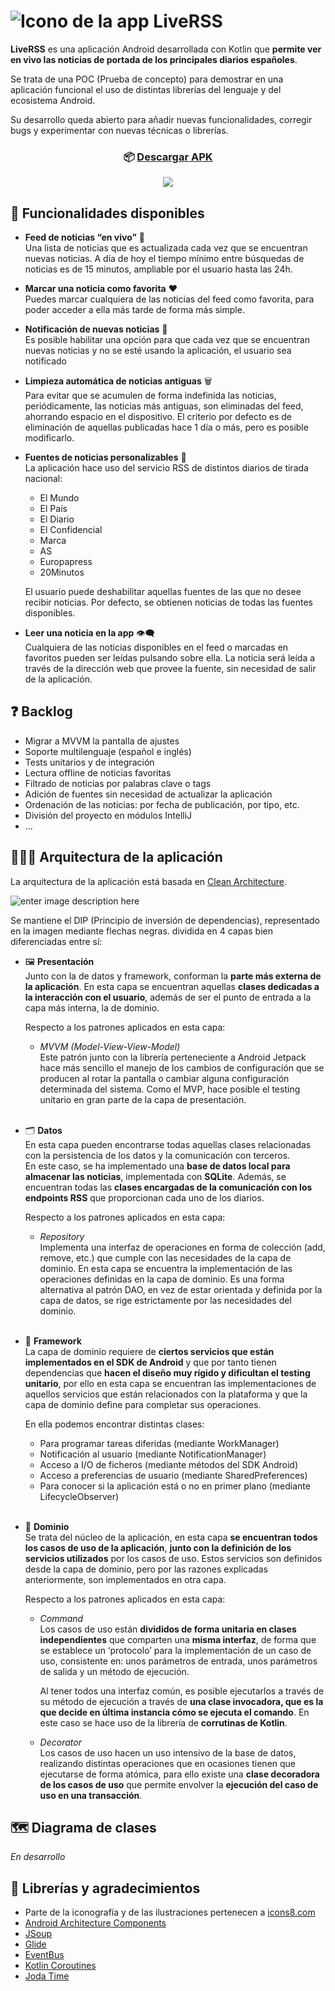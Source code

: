 <!DOCTYPE html>
<html>

<head>
  <meta charset="utf-8">
  <meta name="viewport" content="width=device-width, initial-scale=1.0">
  <link rel="stylesheet" href="https://stackedit.io/style.css" />
</head>

<body class="stackedit">
  <div class="stackedit__html"><h1 id="liverss"><img src="https://i.imgur.com/v1lLN3R.pngg" alt="Icono de la app"> LiveRSS</h1>
<p><strong>LiveRSS</strong> es una aplicación Android desarrollada con Kotlin que <strong>permite ver en vivo las noticias de portada de los principales diarios españoles</strong>.</p>
<p>Se trata de una POC (Prueba de concepto) para demostrar en una aplicación funcional el uso de distintas librerías del lenguaje y del ecosistema Android.</p>
<p>Su desarrollo queda abierto para añadir nuevas funcionalidades, corregir bugs y experimentar con nuevas técnicas o librerías.</p>
<h3 id="p-aligncenter📦-a-hrefliverss-debug.apkdescargar-apkap"><p align="center">📦 <a href="liverss-debug.apk">Descargar APK</a></p></h3>
<p align="center">
  <img src="demo.gif">
</p>
<h2 id="🎉-funcionalidades-disponibles">🎉 Funcionalidades disponibles</h2>
<ul>
<li>
<p><strong>Feed de noticias “en vivo”</strong> 📢<br>
Una lista de noticias que es actualizada cada vez que se encuentran nuevas noticias. A día de hoy el tiempo mínimo entre búsquedas de noticias es de 15 minutos, ampliable por el usuario hasta las 24h.</p>
</li>
<li>
<p><strong>Marcar una noticia como favorita</strong>  ❤️<br>
Puedes marcar cualquiera de las noticias del feed como favorita, para poder acceder a ella más tarde de forma más simple.</p>
</li>
<li>
<p><strong>Notificación de nuevas noticias</strong> 🔔<br>
Es posible habilitar una opción para que cada vez que se encuentran nuevas noticias y no se esté usando la aplicación, el usuario sea notificado</p>
</li>
<li>
<p><strong>Limpieza automática de noticias antiguas</strong> 🗑️<br>
Para evitar que se acumulen de forma indefinida las noticias, periódicamente, las noticias más antiguas, son eliminadas del feed, ahorrando espacio en el dispositivo. El criterio por defecto es de eliminación de aquellas publicadas hace 1 día o más, pero es posible modificarlo.</p>
</li>
<li>
<p><strong>Fuentes de noticias personalizables</strong> 📰<br>
La aplicación hace uso del servicio RSS de distintos diarios de tirada nacional:</p>
<ul>
<li>El Mundo</li>
<li>El País</li>
<li>El Diario</li>
<li>El Confidencial</li>
<li>Marca</li>
<li>AS</li>
<li>Europapress</li>
<li>20Minutos</li>
</ul>
<p>El usuario puede deshabilitar aquellas fuentes de las que no desee recibir noticias. Por defecto, se obtienen noticias de todas las fuentes disponibles.</p>
</li>
<li>
<p><strong>Leer una noticia en la app</strong> 👁️‍🗨️<br>
Cualquiera de las noticias disponibles en el feed o marcadas en favoritos pueden ser leídas pulsando sobre ella. La noticia será leída a través de la dirección web que provee la fuente, sin necesidad de salir de la aplicación.</p>
</li>
</ul>
<h2 id="❓-backlog">❓ Backlog</h2>
<ul>
<li>Migrar a MVVM la pantalla de ajustes</li>
<li>Soporte multilenguaje (español e inglés)</li>
<li>Tests unitarios y de integración</li>
<li>Lectura offline de noticias favoritas</li>
<li>Filtrado de noticias por palabras clave o tags</li>
<li>Adición de fuentes sin necesidad de actualizar la aplicación</li>
<li>Ordenación de las noticias: por fecha de publicación, por tipo, etc.</li>
<li>División del proyecto en módulos IntelliJ</li>
<li>…</li>
</ul>
<h2 id="📐👨‍💻-arquitectura-de-la-aplicación">📐👨‍💻 Arquitectura de la aplicación</h2>
<p>La arquitectura de la aplicación está basada en <a href="https://blog.cleancoder.com/uncle-bob/2012/08/13/the-clean-architecture.html">Clean Architecture</a>.</p>
<p><img src="https://blog.cleancoder.com/uncle-bob/images/2012-08-13-the-clean-architecture/CleanArchitecture.jpg" alt="enter image description here"></p>
<p>Se mantiene el DIP (Principio de inversión de dependencias), representado en la imagen mediante flechas negras. dividida en 4 capas bien diferenciadas entre sí:</p>
<ul>
<li>
<p>🖼️ <strong>Presentación</strong><br>
Junto con la de datos y framework, conforman la <strong>parte más externa de la aplicación</strong>. En esta capa se encuentran aquellas <strong>clases dedicadas a la interacción con el usuario</strong>, además de ser el punto de entrada a la capa más interna, la de dominio.</p>
<p>Respecto a los patrones aplicados en esta capa:</p>
<ul>
<li><em>MVVM (Model-View-View-Model)</em><br>
Este patrón junto con la librería perteneciente a Android Jetpack hace más sencillo el manejo de los cambios de configuración que se producen al rotar la pantalla o cambiar alguna configuración determinada del sistema. Como el MVP, hace posible el testing unitario en gran parte de la capa de presentación.<br>
<br></li>
</ul>
</li>
<li>
<p>🗂️ <strong>Datos</strong><br>
En esta capa pueden encontrarse todas aquellas clases relacionadas con la persistencia de los datos y la comunicación con terceros.<br>
En este caso, se ha implementado una <strong>base de datos local para almacenar las noticias</strong>, implementada con <strong>SQLite</strong>. Además, se encuentran todas las <strong>clases encargadas de la comunicación con los endpoints RSS</strong> que proporcionan cada uno de los diarios.</p>
<p>Respecto a los patrones aplicados en esta capa:</p>
<ul>
<li><em>Repository</em><br>
Implementa una interfaz de operaciones en forma de colección (add, remove, etc.) que cumple con las necesidades de la capa de dominio. En esta capa se encuentra la implementación de las operaciones definidas en la capa de dominio. Es una forma alternativa al patrón DAO, en vez de estar orientada y definida por la capa de datos, se rige estrictamente por las necesidades del dominio.<br>
<br></li>
</ul>
</li>
<li>
<p>🔨 <strong>Framework</strong><br>
La capa de dominio requiere de <strong>ciertos servicios que están implementados en el SDK de Android</strong> y que por tanto tienen dependencias que <strong>hacen el diseño muy rígido y dificultan el testing unitario</strong>, por ello en esta capa se encuentran las implementaciones de aquellos servicios que están relacionados con la plataforma y que la capa de dominio define para completar sus operaciones.</p>
<p>En ella podemos encontrar distintas clases:</p>
<ul>
<li>Para programar tareas diferidas (mediante WorkManager)</li>
<li>Notificación al usuario (mediante NotificationManager)</li>
<li>Acceso a I/O de ficheros (mediante métodos del SDK Android)</li>
<li>Acceso a preferencias de usuario (mediante SharedPreferences)</li>
<li>Para conocer si la aplicación está o no en primer plano (mediante LifecycleObserver)<br>
<br></li>
</ul>
</li>
<li>
<p>🧠 <strong>Dominio</strong><br>
Se trata del núcleo de la aplicación, en esta capa <strong>se encuentran todos los casos de uso de la aplicación</strong>, <strong>junto con la definición de los servicios utilizados</strong> por los casos de uso. Estos servicios son definidos desde la capa de dominio, pero por las razones explicadas anteriormente, son implementados en otra capa.</p>
<p>Respecto a los patrones aplicados en esta capa:</p>
<ul>
<li>
<p><em>Command</em><br>
Los casos de uso están <strong>divididos de forma unitaria en clases independientes</strong> que comparten una <strong>misma interfaz</strong>, de forma que se establece un ‘protocolo’ para la implementación de un caso de uso, consistente en: unos parámetros de entrada, unos parámetros de salida y un método de ejecución.</p>
<p>Al tener todos una interfaz común, es posible ejecutarlos a través de su método de ejecución a través de <strong>una clase invocadora, que es la que decide en última instancia cómo se ejecuta el comando</strong>. En este caso se hace uso de la librería de <strong>corrutinas de Kotlin</strong>.</p>
</li>
<li>
<p><em>Decorator</em><br>
Los casos de uso hacen un uso intensivo de la base de datos, realizando distintas operaciones que en ocasiones tienen que ejecutarse de forma atómica, para ello existe una <strong>clase decoradora de los casos de uso</strong> que permite envolver la <strong>ejecución del caso de uso en una transacción</strong>.</p>
</li>
</ul>
</li>
</ul>
<h2 id="🗺️-diagrama-de-clases">🗺️ Diagrama de clases</h2>
<p><em>En desarrollo</em></p>
<h2 id="🙏-librerías-y-agradecimientos">🙏 Librerías y agradecimientos</h2>
<ul>
<li>Parte de la iconografía y de las ilustraciones pertenecen a <a href="http://icons8.com">icons8.com</a></li>
<li><a href="https://developer.android.com/topic/libraries/architecture">Android Architecture Components</a></li>
<li><a href="https://jsoup.org/">JSoup</a></li>
<li><a href="https://github.com/bumptech/glide">Glide</a></li>
<li><a href="http://greenrobot.org/eventbus/">EventBus</a></li>
<li><a href="https://github.com/Kotlin/kotlinx.coroutines">Kotlin Coroutines</a></li>
<li><a href="https://www.joda.org/joda-time/">Joda Time</a></li>
</ul>
</div>
</body>

</html>
